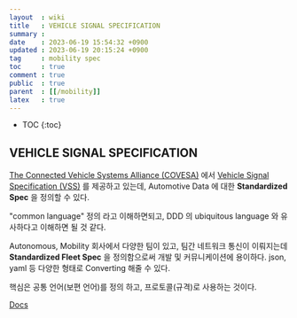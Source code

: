 ```yaml
---
layout  : wiki
title   : VEHICLE SIGNAL SPECIFICATION
summary : 
date    : 2023-06-19 15:54:32 +0900
updated : 2023-06-19 20:15:24 +0900
tag     : mobility spec
toc     : true
comment : true
public  : true
parent  : [[/mobility]]
latex   : true
---
```

* TOC
{:toc}

## VEHICLE SIGNAL SPECIFICATION

[The Connected Vehicle Systems Alliance (COVESA)](https://covesa.global/) 에서 [Vehicle Signal Specification (VSS)](https://github.com/COVESA/vehicle_signal_specification) 를 제공하고 있는데, Automotive Data 에 대한 __Standardized Spec__ 을 정의할 수 있다.

"common language" 정의 라고 이해하면되고, DDD 의 ubiquitous language 와 유사하다고 이해하면 될 것 같다.

Autonomous, Mobility 회사에서 다양한 팀이 있고, 팀간 네트워크 통신이 이뤄지는데 __Standardized Fleet Spec__ 을 정의함으로써 개발 및 커뮤니케이션에 용이하다. json, yaml 등 다양한 형태로 Converting 해줄 수 있다.

핵심은 공통 언어(보편 언어)를 정의 하고, 프로토콜(규격)로 사용하는 것이다.

[Docs](https://covesa.github.io/vehicle_signal_specification/) 